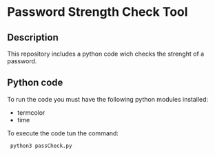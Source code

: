 # Password Strength Check Tool
## Description
This repository includes a python code wich checks the strenght of a password.

## Python code
To run the code you must have the following python modules installed:
- termcolor
- time

To execute the code tun the command:
```
 python3 passCheck.py
